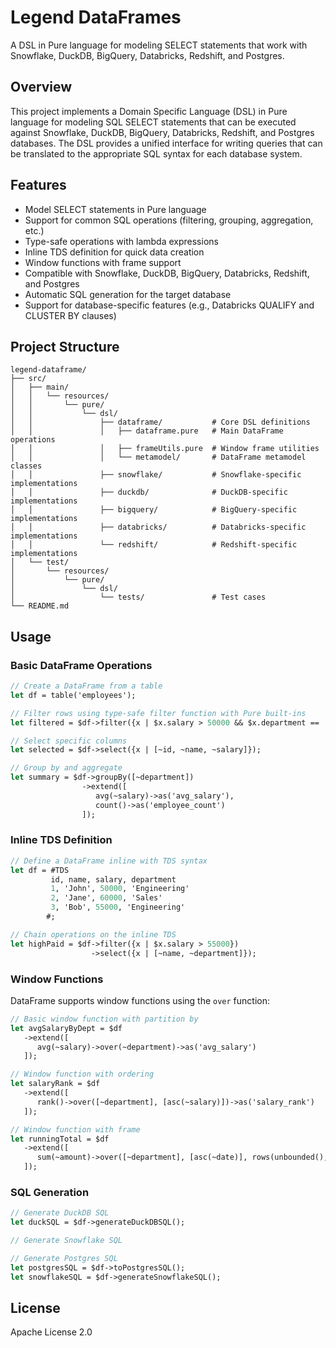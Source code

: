# Legend DataFrames

A DSL in Pure language for modeling SELECT statements that work with Snowflake, DuckDB, BigQuery, Databricks, Redshift, and Postgres.

## Overview

This project implements a Domain Specific Language (DSL) in Pure language for modeling SQL SELECT statements that can be executed against Snowflake, DuckDB, BigQuery, Databricks, Redshift, and Postgres databases. The DSL provides a unified interface for writing queries that can be translated to the appropriate SQL syntax for each database system.

## Features

- Model SELECT statements in Pure language
- Support for common SQL operations (filtering, grouping, aggregation, etc.)
- Type-safe operations with lambda expressions
- Inline TDS definition for quick data creation
- Window functions with frame support
- Compatible with Snowflake, DuckDB, BigQuery, Databricks, Redshift, and Postgres
- Automatic SQL generation for the target database
- Support for database-specific features (e.g., Databricks QUALIFY and CLUSTER BY clauses)

## Project Structure

```
legend-dataframe/
├── src/
│   ├── main/
│   │   └── resources/
│   │       └── pure/
│   │           └── dsl/
│   │               ├── dataframe/           # Core DSL definitions
│   │               │   ├── dataframe.pure   # Main DataFrame operations
│   │               │   ├── frameUtils.pure  # Window frame utilities
│   │               │   └── metamodel/       # DataFrame metamodel classes
│   │               ├── snowflake/           # Snowflake-specific implementations
│   │               ├── duckdb/              # DuckDB-specific implementations
│   │               ├── bigquery/            # BigQuery-specific implementations
│   │               ├── databricks/          # Databricks-specific implementations
│   │               └── redshift/            # Redshift-specific implementations
│   └── test/
│       └── resources/
│           └── pure/
│               └── dsl/
│                   └── tests/               # Test cases
└── README.md
```

## Usage

### Basic DataFrame Operations

```pure
// Create a DataFrame from a table
let df = table('employees');

// Filter rows using type-safe filter function with Pure built-ins
let filtered = $df->filter({x | $x.salary > 50000 && $x.department == 'Engineering'});

// Select specific columns
let selected = $df->select({x | [~id, ~name, ~salary]});

// Group by and aggregate
let summary = $df->groupBy([~department])
                ->extend([
                   avg(~salary)->as('avg_salary'),
                   count()->as('employee_count')
                ]);
```

### Inline TDS Definition

```pure
// Define a DataFrame inline with TDS syntax
let df = #TDS
         id, name, salary, department
         1, 'John', 50000, 'Engineering'
         2, 'Jane', 60000, 'Sales'
         3, 'Bob', 55000, 'Engineering'
        #;

// Chain operations on the inline TDS
let highPaid = $df->filter({x | $x.salary > 55000})
                  ->select({x | [~name, ~department]});
```

### Window Functions

DataFrame supports window functions using the `over` function:

```pure
// Basic window function with partition by
let avgSalaryByDept = $df
   ->extend([
      avg(~salary)->over(~department)->as('avg_salary')
   ]);

// Window function with ordering
let salaryRank = $df
   ->extend([
      rank()->over([~department], [asc(~salary)])->as('salary_rank')
   ]);

// Window function with frame
let runningTotal = $df
   ->extend([
      sum(~amount)->over([~department], [asc(~date)], rows(unbounded(), 0))->as('running_total')
   ]);
```

### SQL Generation

```pure
// Generate DuckDB SQL
let duckSQL = $df->generateDuckDBSQL();

// Generate Snowflake SQL

// Generate Postgres SQL
let postgresSQL = $df->toPostgresSQL();
let snowflakeSQL = $df->generateSnowflakeSQL();
```

## License

Apache License 2.0
